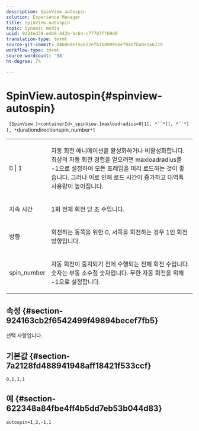 ```yaml
---
description: SpinView.autospin
solution: Experience Manager
title: SpinView.autospin
topic: Dynamic media
uuid: 9d24ed39-e4b9-442b-bc64-c77707ff69d8
translation-type: tm+mt
source-git-commit: 846069e15c622efb1b899956ef84efba9e1a6729
workflow-type: tm+mt
source-wordcount: '98'
ht-degree: 7%

---
```



# SpinView.autospin{#spinview-autospin}

` [SpinView.|<containerId>_spinView.]maxloadradius=0|1[, *``*][, *``*][, *`durationdirectionspin_number`*]`

<table id="table_49FFD1BC53B846F09A6D214BC8C5C3FE"> 
 <tbody> 
  <tr> 
   <td colname="col1"> <p> <span class="codeph"> 0 | 1</span> </p> </td> 
   <td colname="col2"> <p> 자동 회전 애니메이션을 활성화하거나 비활성화합니다. 최상의 자동 회전 경험을 얻으려면 <span class="codeph"> maxloadradius</span>를 <span class="codeph"> -1</span>으로 설정하여 모든 프레임을 미리 로드하는 것이 좋습니다. 그러나 이로 인해 로드 시간이 증가하고 대역폭 사용량이 높아집니다. </p> </td> 
  </tr> 
  <tr> 
   <td colname="col1"> <p><span class="codeph"><span class="varname"> 지속 시간</span></span> </p> </td> 
   <td colname="col2"> <p> 1회 전체 회전 당 초 수입니다. </p> </td> 
  </tr> 
  <tr> 
   <td colname="col1"> <p> <span class="codeph"><span class="varname"> 방향</span></span> </p> </td> 
   <td colname="col2"> <p> 회전하는 동쪽을 위한 <span class="codeph"> 0</span>, 서쪽을 회전하는 경우 <span class="codeph"> 1</span>인 회전 방향입니다. </p> </td> 
  </tr> 
  <tr> 
   <td colname="col1"> <p> <span class="codeph"><span class="varname"> spin_number</span></span> </p> </td> 
   <td colname="col2"> <p> 자동 회전이 중지되기 전에 수행되는 전체 회전 수입니다. 숫자는 부동 소수점 숫자입니다. 무한 자동 회전을 위해 <span class="codeph"> -1</span>으로 설정합니다. </p> </td> 
  </tr> 
 </tbody> 
</table>

## 속성 {#section-924163cb2f6542499f49894becef7fb5}

선택 사항입니다.

## 기본값 {#section-7a2128fd488941948aff18421f533ccf}

`0,1,1,1`

## 예 {#section-622348a84fbe4ff4b5dd7eb53b044d83}

`autospin=1,2,-1,1`
